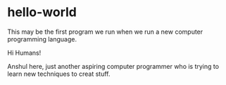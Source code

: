 # hello-world
This may be the first program we run when we run a new computer programming language.

Hi Humans!

Anshul here, just another aspiring computer programmer who is trying to learn new techniques
to creat stuff.
